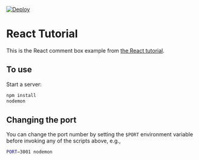 [![Deploy](https://www.herokucdn.com/deploy/button.png)](https://heroku.com/deploy)

# React Tutorial

This is the React comment box example from [the React tutorial](http://facebook.github.io/react/docs/tutorial.html).

## To use
 Start a server:

```sh
npm install
nodemon
```
## Changing the port

You can change the port number by setting the `$PORT` environment variable before invoking any of the scripts above, e.g.,

```sh
PORT=3001 nodemon
```
